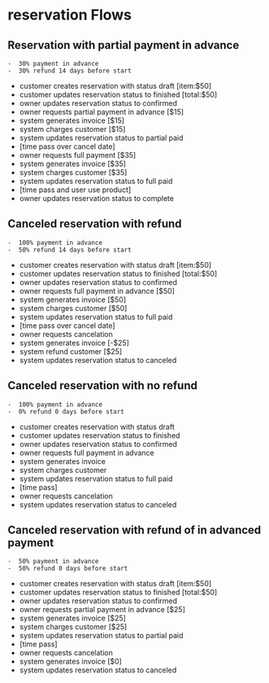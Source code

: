 # reservation Flows

## Reservation with partial payment in advance

    -  30% payment in advance 
    -  30% refund 14 days before start

- customer creates reservation with status draft [item:$50]
- customer updates reservation status to finished [total:$50]
- owner updates reservation status to confirmed
- owner requests partial payment in advance [$15]
- system generates invoice [$15]
- system charges customer [$15]
- system updates reservation status to partial paid
- [time pass over cancel date]
- owner requests full payment [$35]
- system generates invoice [$35]
- system charges customer [$35]
- system updates reservation status to full paid
- [time pass and user use product]
- owner updates reservation status to complete

## Canceled reservation with refund

    -  100% payment in advance 
    -  50% refund 14 days before start

- customer creates reservation with status draft [item:$50]
- customer updates reservation status to finished [total:$50]
- owner updates reservation status to confirmed
- owner requests full payment in advance [$50]
- system generates invoice [$50]
- system charges customer [$50]
- system updates reservation status to full paid
- [time pass over cancel date]
- owner requests cancelation
- system generates invoice [-$25]
- system refund customer [$25]
- system updates reservation status to canceled

## Canceled reservation with no refund

    -  100% payment in advance 
    -  0% refund 0 days before start

- customer creates reservation with status draft
- customer updates reservation status to finished
- owner updates reservation status to confirmed
- owner requests full payment in advance
- system generates invoice
- system charges customer
- system updates reservation status to full paid
- [time pass]
- owner requests cancelation
- system updates reservation status to canceled

## Canceled reservation with refund of in advanced payment

    -  50% payment in advance 
    -  50% refund 0 days before start

- customer creates reservation with status draft [item:$50]
- customer updates reservation status to finished [total:$50]
- owner updates reservation status to confirmed
- owner requests partial payment in advance [$25]
- system generates invoice [$25]
- system charges customer [$25]
- system updates reservation status to partial paid
- [time pass]
- owner requests cancelation
- system generates invoice [$0]
- system updates reservation status to canceled
